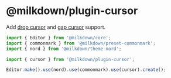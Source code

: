 # @milkdown/plugin-cursor

Add [drop cursor](https://github.com/ProseMirror/prosemirror-dropcursor) and [gap cursor](https://github.com/ProseMirror/prosemirror-gapcursor) support.

```typescript
import { Editor } from '@milkdown/core';
import { commonmark } from '@milkdown/preset-commonmark';
import { nord } from '@milkdown/theme-nord';

import { cursor } from '@milkdown/plugin-cursor';

Editor.make().use(nord).use(commonmark).use(cursor).create();
```
